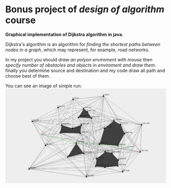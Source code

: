 # Bonus project of *design of algorithm* course

**Graphical implementation of Dijkstra algorithm in java.**

Dijkstra's algorithm is an algorithm for *finding the shortest paths between nodes in a graph*, which may represent, for example, road networks.

In my project you should *draw an polyon enviroment with mouse* then *specify number of obstacles and objects in enviroment and draw them*. finally you determine source and destination and my code draw all path and choose best of them. 

You can see an image of simple run:
![sample run](https://github.com/aliir74/DAfinal/blob/master/sampleRun.jpg?raw=true)
